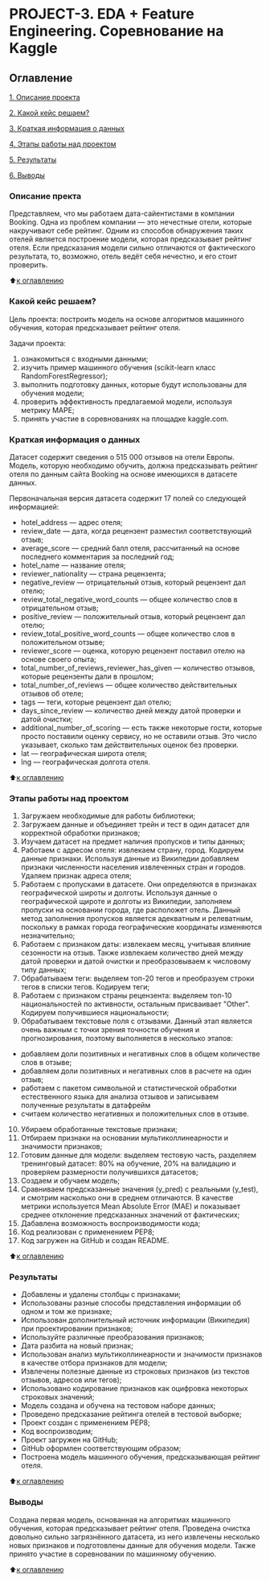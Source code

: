 # PROJECT-3. EDA + Feature Engineering. Соревнование на Kaggle 

 ## Оглавление
 [1. Описание проекта](https://github.com/Nadarsa/sf_data_science/tree/main/PROJECT-3/README.md#Описание-проекта)

 [2. Какой кейс решаем?](https://github.com/Nadarsa/sf_data_science/tree/main/PROJECT-3/README.md#Какой-кейс-решаем)

 [3. Краткая информация о данных](https://github.com/Nadarsa/sf_data_science/tree/main/PROJECT-3/README.md#Краткая-информация-о-данных)

 [4. Этапы работы над проектом](https://github.com/Nadarsa/sf_data_science/tree/main/PROJECT-3/README.md#Этапы-работы-над-проектом)

 [5. Результаты](https://github.com/Nadarsa/sf_data_science/tree/main/PROJECT-3/README.md#Результаты)
 
 [6. Выводы](https://github.com/Nadarsa/sf_data_science/tree/main/PROJECT-3/README.md#Выводы)


### Описание пректа 
Представляем, что мы работаем дата-сайентистами в компании Booking. Одна из проблем компании — это нечестные отели, которые накручивают себе рейтинг. Одним из способов обнаружения таких отелей является построение модели, которая предсказывает рейтинг отеля. Если предсказания модели сильно отличаются от фактического результата, то, возможно, отель ведёт себя нечестно, и его стоит проверить.



:arrow_up:[к оглавлению](https://github.com/Nadarsa/sf_data_science/tree/main/PROJECT-3/README.md#Оглавление)

### Какой кейс решаем?
Цель проекта: построить модель на основе алгоритмов машинного обучения, которая предсказывает рейтинг отеля.

Задачи проекта:
1. ознакомиться с входными данными;
2. изучить пример машинного обучения (scikit-learn класс RandomForestRegressor);
3. выполнить подготовку данных, которые будут использованы для обучения модели;
4. проверить эффективность предлагаемой модели, используя метрику MAPE;
5. принять участие в соревнованиях на площадке kaggle.com.


### Краткая информация о данных
Датасет содержит сведения о 515 000 отзывов на отели Европы.
Модель, которую необходимо обучить, должна предсказывать рейтинг отеля по данным сайта Booking на основе имеющихся в датасете данных. 

Первоначальная версия датасета содержит 17 полей со следующей информацией:
- hotel_address — адрес отеля;
- review_date — дата, когда рецензент разместил соответствующий отзыв;
- average_score — средний балл отеля, рассчитанный на основе последнего комментария за последний год;
- hotel_name — название отеля;
- reviewer_nationality — страна рецензента;
- negative_review — отрицательный отзыв, который рецензент дал отелю;
- review_total_negative_word_counts — общее количество слов в отрицательном отзыв;
- positive_review — положительный отзыв, который рецензент дал отелю;
- review_total_positive_word_counts — общее количество слов в положительном отзыве;
- reviewer_score — оценка, которую рецензент поставил отелю на основе своего опыта;
- total_number_of_reviews_reviewer_has_given — количество отзывов, которые рецензенты дали в прошлом;
- total_number_of_reviews — общее количество действительных отзывов об отеле;
- tags — теги, которые рецензент дал отелю;
- days_since_review — количество дней между датой проверки и датой очистки;
- additional_number_of_scoring — есть также некоторые гости, которые просто поставили оценку сервису, но не оставили отзыв. Это число указывает, сколько там действительных оценок без проверки.
- lat — географическая широта отеля;
- lng — географическая долгота отеля.

:arrow_up:[к оглавлению](https://github.com/Nadarsa/sf_data_science/tree/main/PROJECT-3/README.md#Оглавление)

### Этапы работы над проектом

1) Загружаем необходимые для работы библиотеки;
2) Загружаем данные и объединяет трейн и тест в один датасет для корректной обработки признаков;
3) Изучаем датасет на предмет наличия пропусков и типы данных;
4) Работаем с адресом отеля: извлекаем страну, город. Кодируем данные признаки. Используя данные из Википедии добавляем признаки численности населения извлеченных стран и городов. Удаляем признак адреса отеля;
5) Работаем с пропусками в датасете. Они определяются в признаках географической широты и долготы. Используя данные о географической щироте и долготы из Википедии, заполняем пропуски на основании города, где расположет отель. Данный метод заполнения пропусков является адекватным и релеватным, поскольку в рамках города географические координаты изменяются незначительно;
6) Работаем с признаком даты: извлекаем месяц, учитывая влияние сезонности на отзыв. Также извлекаем количество дней между датой проверки и датой очистки и преобразовываем к числовому типу данных;
7) Обрабатываем теги: выделяем топ-20 тегов и преобразуем строки тегов в списки тегов. Кодируем теги;
8) Работаем с признаком страны рецензента: выделяем топ-10 национальностей по активности, остальным присваивает "Other". Кодируем получившиеся национальности;
9) Обрабатываем текстовые поля с отзывами. Данный этап является очень важным с точки зрения точности обучения и прогнозирования, поэтому выполняется в несколько этапов:
- добавляем доли позитивных и негативных слов в общем количестве слов в отзыве;
- добавляем доли позитивных и негативных слов в расчете на один отзыв;
- работаем с пакетом символьной и статистической обработки естественного языка для анализа отзывов и записываем полученные результаты в датафрейм
- считаем количество негативных и положительных слов в отзыве.
10) Убираем обработанные текстовые признаки;
11) Отбираем признаки на основании мультиколлинеарности и значимости признаков;
12) Готовим данные для модели: выделяем тестовую часть, разделяем тренинговый датасет: 80% на обучение, 20% на валидацию и проверяем размерности получившихся датасетов;
13) Создаем и обучаем модель;
14) Сравниваем предсказанные значения (y_pred) с реальными (y_test), и смотрим насколько они в среднем отличаются.
В качестве метрики используется Mean Absolute Error (MAE) и показывает среднее отклонение предсказанных значений от фактических;
15) Дабавлена возможность воспроизводимости кода;
16) Код реализован с применением РЕР8;
17) Код загружен на GitHub и создан README.


:arrow_up:[к оглавлению](https://github.com/Nadarsa/sf_data_science/tree/main/PROJECT-3/README.md#Оглавление)

### Результаты

- Добавлены и удалены столбцы с признаками;
- Использованы разные способы представления информации об одном и том же признаке;
- Использован дополнительный источник информации (Википедия) при проектировании признаков;
- Используйте различные преобразования признаков;
- Дата разбита на новый признак;
- Использован анализ мультиколлинеарности и значимости признаков в качестве отбора признаков для модели;
- Извлечены полезные данные из строковых признаков (из текстов отзывов, адресов или тегов);
- Использовано кодирование признаков как оцифровка некоторых строковых значений;
- Модель создана и обучена на тестовом наборе данных;
- Проведено предсказание рейтинга отелей в тестовой выборке;
- Проект создан с применением PEP8;
- Код воспроизводим;
- Проект загружен на GitHub;
- GitHub оформлен соответствующим образом;
- Построена модель машинного обучения, предсказывающая рейтинг отеля.

:arrow_up:[к оглавлению](https://github.com/Nadarsa/sf_data_science/tree/main/PROJECT-3/README.md#Оглавление)

### Выводы
Создана первая модель, основанная на алгоритмах машинного обучения, которая предсказывает рейтинг отеля.
Проведена очистка довольно сильно загрязнённого датасета, из него извлечены несколько новых признаков и подготовлены данные для обучения модели. Также принято участие в соревновании по машинному обучению.

:arrow_up:[к оглавлению](https://github.com/Nadarsa/sf_data_science/tree/main/PROJECT-3/README.md#Оглавление)